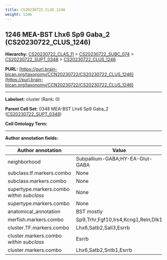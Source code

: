 ```yaml
---
title: CS20230722_CLUS_1246
weight: 1246
---
```

## 1246 MEA-BST Lhx6 Sp9 Gaba_2 (CS20230722_CLUS_1246)
<b>Hierarchy: </b>
[CS20230722_CLAS_11](../CS20230722_CLAS_11) >
[CS20230722_SUBC_074](../CS20230722_SUBC_074) >
[CS20230722_SUPT_0348](../CS20230722_SUPT_0348) >
[CS20230722_CLUS_1246](../CS20230722_CLUS_1246)

**PURL:** [https://purl.brain-bican.org/taxonomy/CCN20230722/CS20230722_CLUS_1246](https://purl.brain-bican.org/taxonomy/CCN20230722/CS20230722_CLUS_1246)

---


**Labelset:** cluster (Rank: 0)

**Parent Cell Set:** 0348 MEA-BST Lhx6 Sp9 Gaba_2 ([CS20230722_SUPT_0348](../CS20230722_SUPT_0348))



**Cell Ontology Term:** 

[MARKER GENES.]: #


---

[TRANSFERRED ANNOTATIONS.]: #


[AUTHOR ANNOTATION FIELDS.]: #


**Author annotation fields:**

| Author annotation | Value |
|-------------------|-------|
|neighborhood|Subpallium-GABA;HY-EA-Glut-GABA|
|subclass.tf.markers.combo|None|
|subclass.markers.combo|None|
|supertype.markers.combo _within subclass_|None|
|supertype.markers.combo|None|
|anatomical_annotation|BST mostly|
|merfish.markers.combo|Sp9,Trhr,Fgf10,Irs4,Kcng1,Reln,Dlk1|
|cluster.TF.markers.combo|Lhx6,Satb2,Sall3,Esrrb|
|cluster.markers.combo _within subclass_|Esrrb|
|cluster.markers.combo|Lhx6,Satb2,Sntb1,Esrrb|
